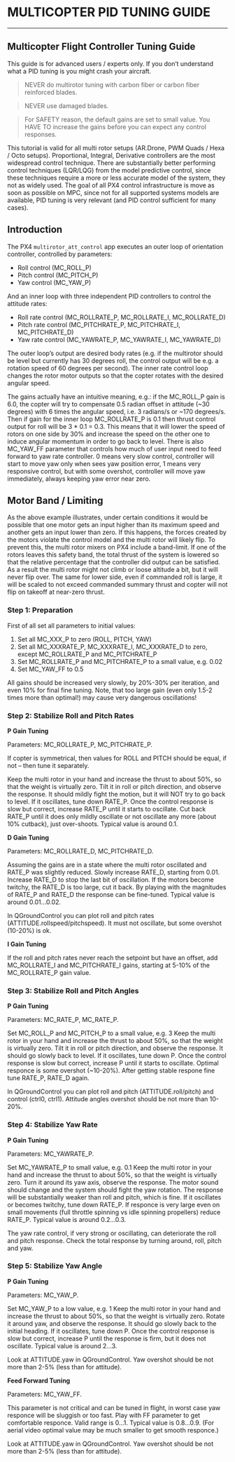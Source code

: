 # MULTICOPTER PID TUNING GUIDE 
---


## Multicopter Flight Controller Tuning Guide
This guide is for advanced users / experts only. If you don’t understand what a PID tuning is you might crash your aircraft.

>NEVER do multirotor tuning with carbon fiber or carbon fiber reinforced blades.

>NEVER use damaged blades.

>For SAFETY reason, the default gains are set to small value. You HAVE TO increase the gains before you can expect any control responses. 

This tutorial is valid for all multi rotor setups (AR.Drone, PWM Quads / Hexa / Octo setups). Proportional, Integral, Derivative controllers are the most widespread control technique. There are substantially better performing control techniques (LQR/LQG) from the model predictive control, since these techniques require a more or less accurate model of the system, they not as widely used. The goal of all PX4 control infrastructure is move as soon as possible on MPC, since not for all supported systems models are available, PID tuning is very relevant (and PID control sufficient for many cases).


## Introduction


The PX4 `multirotor_att_control` app executes an outer loop of orientation controller, controlled by parameters:

* Roll control (MC_ROLL_P)
* Pitch control (MC_PITCH_P)
* Yaw control (MC_YAW_P)


And an inner loop with three independent PID controllers to control the attitude rates:

* Roll rate control (MC_ROLLRATE_P, MC_ROLLRATE_I, MC_ROLLRATE_D)
* Pitch rate control (MC_PITCHRATE_P, MC_PITCHRATE_I, MC_PITCHRATE_D)
* Yaw rate control (MC_YAWRATE_P, MC_YAWRATE_I, MC_YAWRATE_D)

The outer loop’s output are desired body rates (e.g. if the multirotor should be level but currently has 30 degrees roll, the control output will be e.g. a rotation speed of 60 degrees per second). The inner rate control loop changes the rotor motor outputs so that the copter rotates with the desired angular speed.


The gains actually have an intuitive meaning, e.g.: if the MC_ROLL_P gain is 6.0, the copter will try to compensate 0.5 radian offset in attitude (~30 degrees) with 6 times the angular speed, i.e. 3 radians/s or ~170 degrees/s. Then if gain for the inner loop MC_ROLLRATE_P is 0.1 then thrust control output for roll will be 3 * 0.1 = 0.3. This means that it will lower the speed of rotors on one side by 30% and increase the speed on the other one to induce angular momentum in order to go back to level.
There is also MC_YAW_FF parameter that controls how much of user input need to feed forward to yaw rate controller. 0 means very slow control, controller will start to move yaw only when sees yaw position error, 1 means very responsive control, but with some overshot, controller will move yaw immediately, always keeping yaw error near zero.


## Motor Band / Limiting


As the above example illustrates, under certain conditions it would be possible that one motor gets an input higher than its maximum speed and another gets an input lower than zero. If this happens, the forces created by the motors violate the control model and the multi rotor will likely flip. To prevent this, the multi rotor mixers on PX4 include a band-limit. If one of the rotors leaves this safety band, the total thrust of the system is lowered so that the relative percentage that the controller did output can be satisfied. As a result the multi rotor might not climb or loose altitude a bit, but it will never flip over. The same for lower side, even if commanded roll is large, it will be scaled to not exceed commanded summary thrust and copter will not flip on takeoff at near-zero thrust.


### Step 1: Preparation


First of all set all parameters to initial values:

1. Set all MC_XXX_P to zero (ROLL, PITCH, YAW)
2. Set all MC_XXXRATE_P, MC_XXXRATE_I, MC_XXXRATE_D to zero, except MC_ROLLRATE_P and MC_PITCHRATE_P
3. Set MC_ROLLRATE_P and MC_PITCHRATE_P to a small value, e.g. 0.02
4. Set MC_YAW_FF to 0.5

All gains should be increased very slowly, by 20%-30% per iteration, and even 10% for final fine tuning. Note, that too large gain (even only 1.5-2 times more than optimal!) may cause very dangerous oscillations!


### Step 2: Stabilize Roll and Pitch Rates


**P Gain Tuning**

Parameters: MC_ROLLRATE_P, MC_PITCHRATE_P.

If copter is symmetrical, then values for ROLL and PITCH should be equal, if not – then tune it separately.

Keep the multi rotor in your hand and increase the thrust to about 50%, so that the weight is virtually zero. Tilt it in roll or pitch direction, and observe the response. It should mildly fight the motion, but it will NOT try to go back to level. If it oscillates, tune down RATE_P. Once the control response is slow but correct, increase RATE_P until it starts to oscillate. Cut back RATE_P until it does only mildly oscillate or not oscillate any more (about 10% cutback), just over-shoots. Typical value is around 0.1.

**D Gain Tuning**

Parameters: MC_ROLLRATE_D, MC_PITCHRATE_D.

Assuming the gains are in a state where the multi rotor oscillated and RATE_P was slightly reduced. Slowly increase RATE_D, starting from 0.01. Increase RATE_D to stop the last bit of oscillation. If the motors become twitchy, the RATE_D is too large, cut it back. By playing with the magnitudes of RATE_P and RATE_D the response can be fine-tuned. Typical value is around 0.01…0.02.

In QGroundControl you can plot roll and pitch rates (ATTITUDE.rollspeed/pitchspeed). It must not oscillate, but some overshot (10-20%) is ok.

**I Gain Tuning**

If the roll and pitch rates never reach the setpoint but have an offset, add MC_ROLLRATE_I and MC_PITCHRATE_I gains, starting at 5-10% of the MC_ROLLRATE_P gain value.


### Step 3: Stabilize Roll and Pitch Angles


**P Gain Tuning**

Parameters: MC_RATE_P, MC_RATE_P.

Set MC_ROLL_P and MC_PITCH_P to a small value, e.g. 3
Keep the multi rotor in your hand and increase the thrust to about 50%, so that the weight is virtually zero. Tilt it in roll or pitch direction, and observe the response. It should go slowly back to level. If it oscillates, tune down P. Once the control response is slow but correct, increase P until it starts to oscillate. Optimal responce is some overshot (~10-20%). After getting stable respone fine tune RATE_P, RATE_D again.

In QGroundControl you can plot roll and pitch (ATTITUDE.roll/pitch) and control (ctrl0, ctrl1). Attitude angles overshot should be not more than 10-20%.


### Step 4: Stabilize Yaw Rate


**P Gain Tuning**

Parameters: MC_YAWRATE_P.

Set MC_YAWRATE_P to small value, e.g. 0.1
Keep the multi rotor in your hand and increase the thrust to about 50%, so that the weight is virtually zero. Turn it around its yaw axis, observe the response. The motor sound should change and the system should fight the yaw rotation. The response will be substantially weaker than roll and pitch, which is fine. If it oscillates or becomes twitchy, tune down RATE_P. If responce is very large even on small movements (full throttle spinning vs idle spinning propellers) reduce RATE_P. Typical value is around 0.2…0.3.

The yaw rate control, if very strong or oscillating, can deteriorate the roll and pitch response. Check the total response by turning around, roll, pitch and yaw.


### Step 5: Stabilize Yaw Angle


**P Gain Tuning**

Parameters: MC_YAW_P.

Set MC_YAW_P to a low value, e.g. 1
Keep the multi rotor in your hand and increase the thrust to about 50%, so that the weight is virtually zero. Rotate it around yaw, and observe the response. It should go slowly back to the initial heading. If it oscillates, tune down P. Once the control response is slow but correct, increase P until the response is firm, but it does not oscillate. Typical value is around 2…3.

Look at ATTITUDE.yaw in QGroundControl. Yaw overshot should be not more than 2-5% (less than for attitude).

**Feed Forward Tuning**

Parameters: MC_YAW_FF.

This parameter is not critical and can be tuned in flight, in worst case yaw responce will be sluggish or too fast. Play with FF parameter to get comfortable responce. Valid range is 0…1. Typical value is 0.8…0.9. (For aerial video optimal value may be much smaller to get smooth responce.)

Look at ATTITUDE.yaw in QGroundControl. Yaw overshot should be not more than 2-5% (less than for attitude).
